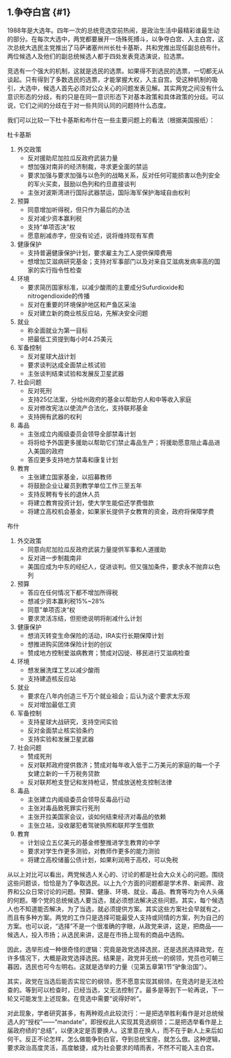 ## 1.争夺白宫 {#1}

​1988年是大选年。四年一次的总统竞选空前热闹，是政治生活中最精彩谁最生动的部分。在每次大选中，两党都要展开一场殊死搏斗，以争夺白宫、入主白宫，这次总统大选民主党推出了马萨诸塞州州长杜卡基斯，共和党推出现任副总统布什。两位候选人及他们的副总统候选人都于四处发表竞选演说，拉选票。

​竞选有一个强大的机制，这就是选民的选票。如果得不到选民的选票，一切都无从谈起。只有得到了多数选民的选票，才能掌握大权，入主自宫。受这种机制的吸引，大选中，候选人首先必须对公众关心的问题发表见解。其实两党之间没有什么意识形态的分歧，有的只是在同一意识形态下对基本政策和具体政策的分歧。可以说，它们之间的分歧在于对一些共同认同的问题持什么态度。

​我们可以比较一下杜卡基斯和布什在一些主要问题上的看法（根据美国报纸）：

杜卡基斯

1.  外交政策
    *   反对援助尼加拉瓜反政府武装力量
    *   想加强对南非的经济制裁，寻求更全面的禁运
    *   要求加强与要求加强与以色列的战略关系，反对任何可能损害以色列安全的军火买卖，鼓励以色列和约旦直接谈判
    *   主张对波斯湾进行国际武器禁运，国际海军保护海域自由权利
2.  预算
    *   同意增加听得税，但只作为最后的办法
    *   反对减少资本赢利税
    *   支持“单项否决“权
    *   愿意削减赤字，但没有论述，说将维持现有军费
3.  健康保护
    *   支持普遍健康保护计划，要求雇主为工人提供保障费用
    *   想增加艾滋病研究基金；支持对军事部门以及对来自艾滋病发病率高的国家的实行指令性检查
4.  环境
    *   要求简历国家标准，以减少酸雨的主要成分Sufurdioxide和nitrogendioxide的传播
    *   反对在重要的环境保护地区和产鱼区采油
    *   反对建立新的商业核反应站，先解决安全问题
5.  就业
    *   称全面就业为第一目标
    *   把最低工资提到每小时4.25美元
6.  军备控制
    *   反对星球大战计划
    *   要求谈判达成全面禁止核试验
    *   主张谈判结束试验和发展反卫星武器
7.  社会问题
    *   反对死刑
    *   支持25亿法案，分给州政府的基金以帮助穷人和中等收入家庭
    *   反对修改宪法以使流产合法化，支持联邦基金
    *   支持拥有武器的权利
8.  毒品
    *   主张成立内阁级委员会领导全部禁毒计划
    *   将将给予外国更多援助以帮助它们禁止毒品生产；将援助愿意阻止毒品进入美国的政府
    *   答应更多支持地方禁毒和康复计划
9.  教育
    *   主张建立国家基金，以招募教师
    *   将鼓励企业让雇员到教学单位工作三至五年
    *   支持反聘有专长的退休人员
    *   将建立教育投资计划，使大学生能偿还学费借款
    *   将建立高校机会基金，如果家长提供子女教育的资金，政府将保障学费

布什

1.  外交政策
    *   同意向尼加拉瓜反政府武装力量提供军事和人道援助
    *   反对进一步制裁南非
    *   美国应成为中东的经纪人，促进谈判。但又强加条件，要求永不抛弃以色列
2.  预算
    *   答应在任何情况下都不增加所得税
    *   想减少资本赢利税15%~28%
    *   同意”单项否决“权
    *   要求灵活冻结，但拒绝说明将削减什么计划
3.  健康保护
    *   想消灭转变生命保险的活动，IRA实行长期保障计划
    *   想推进购买团体保险计划的创议
    *   赞成地方控制爱滋病教育；赞成对囚徙、移民进行艾滋病检查
4.  环境
    *   想发展洗煤工艺以减少酸雨
    *   支持建造核反应站
5.  就业
    *   要求在八年内创造三千万个就业祖会；后认为这个要求太乐观
    *   反对增加最低工资
6.  军备控制
    *   支持星球大战研究，支持空间实验
    *   反对金面禁止核实验条约
    *   支持实验和发展卫星武器
7.  社会问题
    *   赞成死刑
    *   反对联邦政府提供救济；赞成对每年收入低于二万美元的家庭的每一个子女建立新的一千万税务贷款
    *   反对联邦枪支登记和发持枪证，赞成放送枪支控制法律
8.  毒品
    *   主张建立内阁级委员会领导反毒品行动
    *   主张对毒品致死罪实行死刑
    *   主张开拉美国家会议，谈如何结束经济对毒品的依赖
    *   主张立袪，没收屡犯者驾驶执照和联邦学生借款
9.  教育
    *   计划设立五亿美元的基金修整推进学生教育的中学
    *   要求对学生作更多测验，对教师作更多的能力测验
    *   将建立高校储蓄公债计划，如果利润用于高校，可以免税

​从以上对比可以看出，两党候选人关心的、讨论的都是社会大众关心的问题。围绕这些问题谈，恰恰是为了争取选民。以上九个方面的问题都是学术界、新闻界、政界和公众日常讨论的问题。预算、健康、环境、就业、毒品、教育等均为令人头痛的何题。哪个党的总统候选人要当选，就必须想法解决这些问题。其实，每个候选人也不知道能否解决，为了当选，就必须提供方案。其实这些方案社会早就有之，而且有多种方案。两党的工作只是选择可能最受人支持或同情的方案，列为自己的方案。也可以说，“选择”不是一个很准确的字眼，从政党来讲，这是，把商品——候选人，投入市扬；从选民来讲，这是在市扬上现有的商品中选购。

​因此，选举形成一种很奇怪的逻辑：究竟是政党选择选民，还是选民选择政党，在许多情况下，大概是政党选择选民。结果是，政党并无统一的纲领，党员也可朝三暮因，选民也可今左明右。这就是选举的力量（见第五章第1节“驴象治国”）。

​其实，政党在当选后能否实现它的纲领，愿不愿意实现其纲领，在竞选时是无法检查的。等到可以检查时，已经当选，又无法控制了。最多是等到下一轮再说，下一轮又可能发生上述现象。在竞选中需要“说得好听”。

​对此现象，学者研究甚多，有两种观点此较流行：一是把选举胜利看作是对总统候选人的“授权”——“mandate”，即授权此人实现其竞选纲领；二是把选举看作是上届政府绩的“总结”，以便决定是否要换人。这里意在换人，而不在于新人上来后如何干。反正不论怎样，怎么做能争到白官，夺到总统宝座，就怎么倣。这种逻辑，要求政治高度灵活，高度敏捷，成为社会要求的晴雨表，不然不可能入主白宫。